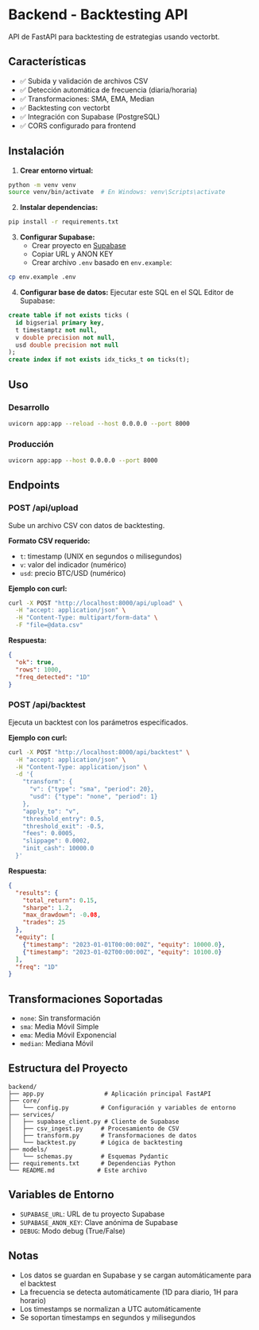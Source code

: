 # Backend - Backtesting API

API de FastAPI para backtesting de estrategias usando vectorbt.

## Características

- ✅ Subida y validación de archivos CSV
- ✅ Detección automática de frecuencia (diaria/horaria)
- ✅ Transformaciones: SMA, EMA, Median
- ✅ Backtesting con vectorbt
- ✅ Integración con Supabase (PostgreSQL)
- ✅ CORS configurado para frontend

## Instalación

1. **Crear entorno virtual:**
```bash
python -m venv venv
source venv/bin/activate  # En Windows: venv\Scripts\activate
```

2. **Instalar dependencias:**
```bash
pip install -r requirements.txt
```

3. **Configurar Supabase:**
   - Crear proyecto en [Supabase](https://supabase.com)
   - Copiar URL y ANON KEY
   - Crear archivo `.env` basado en `env.example`:
```bash
cp env.example .env
```

4. **Configurar base de datos:**
   Ejecutar este SQL en el SQL Editor de Supabase:
```sql
create table if not exists ticks (
  id bigserial primary key,
  t timestamptz not null,
  v double precision not null,
  usd double precision not null
);
create index if not exists idx_ticks_t on ticks(t);
```

## Uso

### Desarrollo
```bash
uvicorn app:app --reload --host 0.0.0.0 --port 8000
```

### Producción
```bash
uvicorn app:app --host 0.0.0.0 --port 8000
```

## Endpoints

### POST /api/upload
Sube un archivo CSV con datos de backtesting.

**Formato CSV requerido:**
- `t`: timestamp (UNIX en segundos o milisegundos)
- `v`: valor del indicador (numérico)
- `usd`: precio BTC/USD (numérico)

**Ejemplo con curl:**
```bash
curl -X POST "http://localhost:8000/api/upload" \
  -H "accept: application/json" \
  -H "Content-Type: multipart/form-data" \
  -F "file=@data.csv"
```

**Respuesta:**
```json
{
  "ok": true,
  "rows": 1000,
  "freq_detected": "1D"
}
```

### POST /api/backtest
Ejecuta un backtest con los parámetros especificados.

**Ejemplo con curl:**
```bash
curl -X POST "http://localhost:8000/api/backtest" \
  -H "accept: application/json" \
  -H "Content-Type: application/json" \
  -d '{
    "transform": {
      "v": {"type": "sma", "period": 20},
      "usd": {"type": "none", "period": 1}
    },
    "apply_to": "v",
    "threshold_entry": 0.5,
    "threshold_exit": -0.5,
    "fees": 0.0005,
    "slippage": 0.0002,
    "init_cash": 10000.0
  }'
```

**Respuesta:**
```json
{
  "results": {
    "total_return": 0.15,
    "sharpe": 1.2,
    "max_drawdown": -0.08,
    "trades": 25
  },
  "equity": [
    {"timestamp": "2023-01-01T00:00:00Z", "equity": 10000.0},
    {"timestamp": "2023-01-02T00:00:00Z", "equity": 10100.0}
  ],
  "freq": "1D"
}
```

## Transformaciones Soportadas

- `none`: Sin transformación
- `sma`: Media Móvil Simple
- `ema`: Media Móvil Exponencial
- `median`: Mediana Móvil

## Estructura del Proyecto

```
backend/
├── app.py                 # Aplicación principal FastAPI
├── core/
│   └── config.py         # Configuración y variables de entorno
├── services/
│   ├── supabase_client.py # Cliente de Supabase
│   ├── csv_ingest.py     # Procesamiento de CSV
│   ├── transform.py      # Transformaciones de datos
│   └── backtest.py       # Lógica de backtesting
├── models/
│   └── schemas.py        # Esquemas Pydantic
├── requirements.txt      # Dependencias Python
└── README.md            # Este archivo
```

## Variables de Entorno

- `SUPABASE_URL`: URL de tu proyecto Supabase
- `SUPABASE_ANON_KEY`: Clave anónima de Supabase
- `DEBUG`: Modo debug (True/False)

## Notas

- Los datos se guardan en Supabase y se cargan automáticamente para el backtest
- La frecuencia se detecta automáticamente (1D para diario, 1H para horario)
- Los timestamps se normalizan a UTC automáticamente
- Se soportan timestamps en segundos y milisegundos
